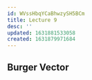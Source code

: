 ```yaml
---
id: WVssHbqYCaBhwzySH5BCm
title: Lecture 9
desc: ''
updated: 1631881533058
created: 1631879971684
---
```


## Burger Vector

